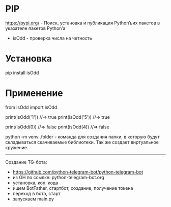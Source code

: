 # PIP

https://pypi.org/ - Поиск, установка и публикация Python’ьих пакетов в указателе пакетов Python’а

* isOdd - проверка числа на четность

# Установка

pip install isOdd

# Применение

from isOdd import isOdd

print(isOdd('1')) //=> true
print(isOdd('5')) //=> true

print(isOdd(0)) //=> false
print(isOdd(4)) //=> false


python -m venv .folder - команда для создания папки, в которую будут складываться скачиваемые библиотеки. Так же создает виртуальное кружение.
__________________________________

Создание TG-бота:
- https://github.com/python-telegram-bot/python-telegram-bot
- из GH по ссылке: python-telegram-bot.org 
- установка, коп. кода
- ищем BotFather, стартбот, создание, получение токена
- переход в бота, старт
- запускаем main.py